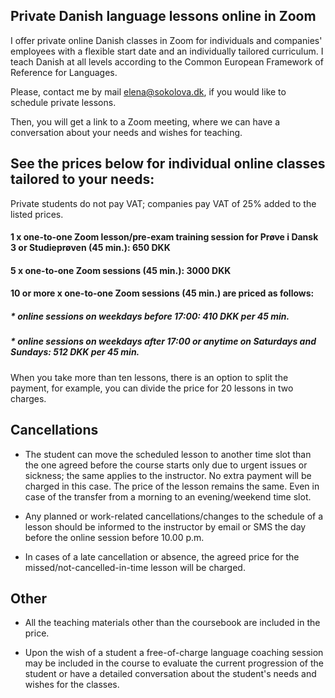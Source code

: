 
## Private Danish language lessons online in Zoom

I offer private online Danish classes in Zoom for individuals and companies' employees with a flexible start date and an individually tailored curriculum. I teach Danish at all levels according to the Common European Framework of Reference for Languages. 

Please, contact me by mail [elena@sokolova.dk](mailto:elena@sokolova.dk), if you would like to schedule private lessons.

Then, you will get a link to a Zoom meeting, where we can have a conversation about your needs and wishes for teaching. 

## See the prices below for individual online classes tailored to your needs:

Private students do not pay VAT; companies pay VAT of 25% added to the listed prices.

#### 1 x one-to-one Zoom lesson/pre-exam training session for Prøve i Dansk 3 or Studieprøven (45 min.): 650 DKK

#### 5 x one-to-one Zoom sessions (45 min.): 3000 DKK

#### 10 or more x one-to-one Zoom sessions (45 min.) are priced as follows:

##### * online sessions on weekdays before 17:00: 410 DKK per 45 min. 

##### * online sessions on weekdays after 17:00 or anytime on Saturdays and Sundays: 512 DKK per 45 min. 

When you take more than ten lessons, there is an option to split the payment, for example, you can divide the price for 20 lessons in two charges.  

## Cancellations 

* The student can move the scheduled lesson to another time slot than the one agreed before the course starts only due to urgent issues or sickness; the same applies to the instructor.  No extra payment will be charged in this case. The price of the lesson remains the same. Even in case of the transfer from a morning to an evening/weekend time slot.

* Any planned or work-related cancellations/changes to the schedule of a lesson should be informed to the instructor by email or SMS the day before the online session before 10.00 p.m. 

* In cases of a late cancellation or absence, the agreed price for the missed/not-cancelled-in-time lesson will be charged. 

## Other

* All the teaching materials other than the coursebook are included in the price. 

* Upon the wish of a student a free-of-charge language coaching session may be included in the course to evaluate the current progression of the
student or have a detailed conversation about the student's needs and wishes for the classes. 
